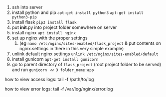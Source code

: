 1. ssh into server
2. install python and pip `apt-get install python3` `apt-get install python3-pip`
3. install flask `pip3 install flask`
4. put __init__.py into project folder somewhere on server
5. install nginx `apt install nginx`
6. set up nginx with the proper settings 
   1. (eg `nano /etc/nginx/sites-enabled/flask_project` & put contents on nginx.settings in there in this very simple example)
7. unlink default nginx settings `unlink /etc/nginx/sites-enabled/default`
8. install gunicorn `apt-get install gunicorn`
9. go to parent directory of `flask_project` (root project folder to be served) and run `gunicorn -w 3 folder_name:app`

how to view access logs:
tail -f /path/to/log

how to view error logs:
tail -f /var/log/nginx/error.log